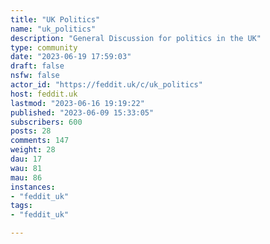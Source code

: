 ```yaml
---
title: "UK Politics" 
name: "uk_politics"
description: "General Discussion for politics in the UK"
type: community
date: "2023-06-19 17:59:03"
draft: false
nsfw: false
actor_id: "https://feddit.uk/c/uk_politics"
host: feddit.uk
lastmod: "2023-06-16 19:19:22"
published: "2023-06-09 15:33:05"
subscribers: 600
posts: 28
comments: 147
weight: 28
dau: 17
wau: 81
mau: 86
instances:
- "feddit_uk"
tags: 
- "feddit_uk"

---
```

